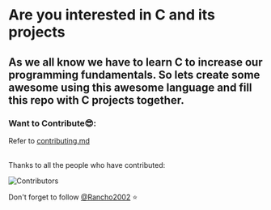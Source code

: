 # Are you interested in C and its projects

## As we all know we have to learn C to increase our programming fundamentals. So lets create some awesome using this awesome language and fill this repo with C projects together.

### Want to Contribute😎:
Refer to <a href="CONTRIBUTING.md">contributing.md</a><br><br>

Thanks to all the people who have contributed:

![Contributors](https://contributors-img.web.app/image?repo=Rancho2002/C-projects)


Don't forget to follow [@Rancho2002](https://www.github.com/rancho2002) ⭐


